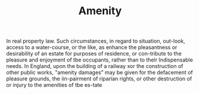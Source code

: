 ---
title: Amenity
letter: A
permalink: "/definitions/amenity.html"
body: In real property law. Such circumstances, in regard to situation, out-look,
  access to a water-course, or the like, as enhance the pleasantness or desirability
  of an estate for purposes of residence, or con-tribute to the pleasure and enjoyment
  of tbe occupants, rather than to thelr Indispensable needs. In England, upon the
  building of a railway xor the construction of other public works, "amenity damages”
  may be given for the defacement of pleasure grounds, the iin-pairment of riparian
  rights, or other destruction of or injury to the amenities of tbe es-tate
published_at: '2018-07-07'
source: Black's Law Dictionary
layout: post
---